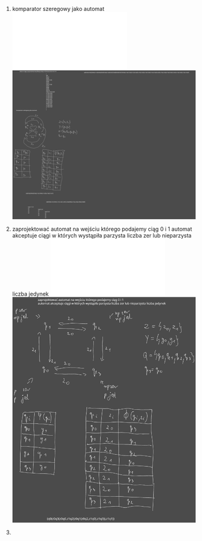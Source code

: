 1. komparator szeregowy jako automat
   ![](/Notatki/Semestr%203/Logika%20układów%20cyfrowych/Labolatoria/Labolatoria%203/zad1moore.xml)
   ![](/Notatki/Semestr%203/Logika%20układów%20cyfrowych/Labolatoria/Labolatoria%203/Drawing%202023-11-12%2015.38.34.excalidraw.svg)
   
2. zaprojektować automat na wejściu którego podajemy ciąg 0 i 1 automat akceptuje ciągi w których wystąpiła parzysta liczba zer lub nieparzysta liczba jedynek
   ![](/Notatki/Semestr%203/Logika%20układów%20cyfrowych/Labolatoria/Labolatoria%203/zad2moore.xml)
   ![](/Notatki/Semestr%203/Logika%20układów%20cyfrowych/Labolatoria/Labolatoria%203/Drawing%202023-11-12%2016.14.04.excalidraw.svg)
3. 